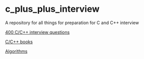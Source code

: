 # c_plus_plus_interview
A repository for all things for preparation for C and C++ interview 

[400 C/C++ interview questions](https://github.com/smykhailevskyi/c_plus_plus_interview/blob/main/400_interview_questions/readme.md)

[C/C++ books](https://github.com/smykhailevskyi/c_plus_plus_interview/blob/main/books/readme.md)

[Algorithms](https://github.com/smykhailevskyi/c_plus_plus_interview/blob/main/algo/readme.md)

